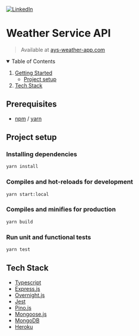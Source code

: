 <!-- PROJECT SHIELDS -->
[![LinkedIn][linkedin-shield]][linkedin-url]

# Weather Service API

> Available at [ays-weather-app.com](https://ays-weather-app.herokuapp.com/)

<!-- TABLE OF CONTENTS -->
<details open="open">
  <summary>Table of Contents</summary>
  <ol>
    <li>
      <a href="#prerequisites">Getting Started</a>
      <ul>
        <li><a href="#installation">Project setup</a></li>
      </ul>
    </li>
    <li>
      <a href="#tech-stack">Tech Stack</a>
    </li>
  </ol>
</details>

## Prerequisites

* [npm](https://nodejs.org/en/) / [yarn](https://yarnpkg.com/)

## Project setup

### Installing dependencies
```sh
yarn install
```

### Compiles and hot-reloads for development
```sh
yarn start:local
```

### Compiles and minifies for production
```sh
yarn build
```

### Run unit and functional tests
```sh
yarn test
```

## Tech Stack
* [Typescript](https://www.typescriptlang.org/)
* [Express.js](https://expressjs.com/)
* [Overnight.js](https://github.com/seanpmaxwell/overnight)
* [Jest](https://jestjs.io/)
* [Pino.js](https://github.com/pinojs/pino)
* [Mongoose.js](https://mongoosejs.com/)
* [MongoDB](https://www.mongodb.com/)
* [Heroku](https://www.heroku.com/)

[linkedin-shield]: https://img.shields.io/badge/-LinkedIn-black.svg?style=for-the-badge&logo=linkedin&colorB=555
[linkedin-url]: https://www.linkedin.com/in/augustoyuudi/